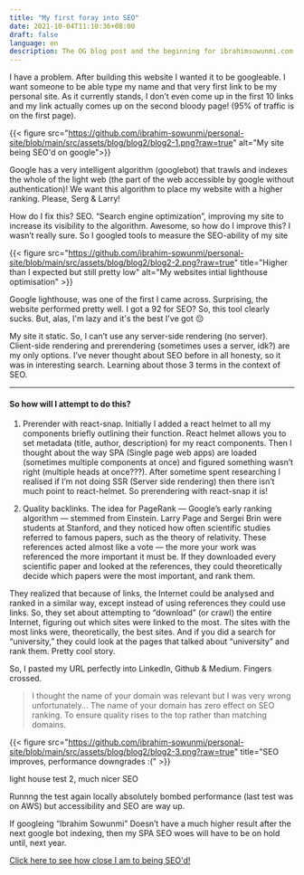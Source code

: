 ```yaml
---
title: "My first foray into SEO"
date: 2021-10-04T11:10:36+08:00
draft: false
language: en
description: The OG blog post and the beginning for ibrahimsowunmi.com
---
```


I have a problem. After building this website I wanted it to be googleable. I want someone to be able type my name and that very first link to be my personal site. As it currently stands, I don’t even come up in the first 10 links and my link actually comes up on the second bloody page! (95% of traffic is on the first page).

{{< figure src="https://github.com/ibrahim-sowunmi/personal-site/blob/main/src/assets/blog/blog2/blog2-1.png?raw=true" alt="My site being SEO'd on google">}}

Google has a very intelligent algorithm (googlebot) that trawls and indexes the whole of the light web (the part of the web accessible by google without authentication)! We want this algorithm to place my website with a higher ranking. Please, Serg & Larry!

How do I fix this? SEO. “Search engine optimization”, improving my site to increase its visibility to the algorithm. Awesome, so how do I improve this? I wasn’t really sure. So I googled tools to measure the SEO-ability of my site

{{< figure src="https://github.com/ibrahim-sowunmi/personal-site/blob/main/src/assets/blog/blog2/blog2-2.png?raw=true" title="Higher than I expected but still pretty low" alt="My websites intial lighthouse optimisation" >}}


Google lighthouse, was one of the first I came across. Surprising, the website performed pretty well. I got a 92 for SEO? So, this tool clearly sucks. But, alas, I'm lazy and it's the best I've got 😔

My site it static. So, I can’t use any server-side rendering (no server). Client-side rendering and prerendering (sometimes uses a server, idk?) are my only options. I’ve never thought about SEO before in all honesty, so it was in interesting search. Learning about those 3 terms in the context of SEO.

---

#### So how will I attempt to do this? 

1)    Prerender with react-snap. Initially I added a react helmet to all my components briefly outlining their function. React helmet allows you to set metadata (title, author, description) for my react components. Then I thought about the way SPA (Single page web apps) are loaded (sometimes multiple components at once) and figured something wasn’t right (multiple heads at once???). After sometime spent researching I realised if I’m not doing SSR (Server side rendering) then there isn’t much point to react-helmet. So prerendering with react-snap it is!

2)    Quality backlinks. The idea for PageRank — Google’s early ranking algorithm — stemmed from Einstein. Larry Page and Sergei Brin were students at Stanford, and they noticed how often scientific studies referred to famous papers, such as the theory of relativity. These references acted almost like a vote — the more your work was referenced the more important it must be. If they downloaded every scientific paper and looked at the references, they could theoretically decide which papers were the most important, and rank them.

 They realized that because of links, the Internet could be analysed and ranked in a similar way, except instead of using references they could use links. So, they set about attempting to “download” (or crawl) the entire Internet, figuring out which sites were linked to the most. The sites with the most links were, theoretically, the best sites. And if you did a search for “university,” they could look at the pages that talked about “university” and rank them. Pretty cool story.

So, I pasted my URL perfectly into LinkedIn, Github & Medium. Fingers crossed.

>  I thought the name of your domain was relevant but I was very wrong unfortunately...     The name of your domain has zero effect on SEO ranking. To ensure quality rises to the top rather than matching domains. 


{{< figure src="https://github.com/ibrahim-sowunmi/personal-site/blob/main/src/assets/blog/blog2/blog2-3.png?raw=true" title="SEO improves, performance downgrades :(" >}}

<p class="text-center text-xs">light house test 2, much nicer SEO </p>

Runnng the test again locally absolutely bombed performance (last test was on AWS) but accessibility and SEO are way up.

If googleing “Ibrahim Sowunmi” Doesn’t have a much higher result after the next google bot indexing, then my SPA SEO woes will have to be on hold until, next year.

[Click here to see how close I am to being SEO'd!](http://letmegooglethat.com/?q=ibrahim+sowunmi)